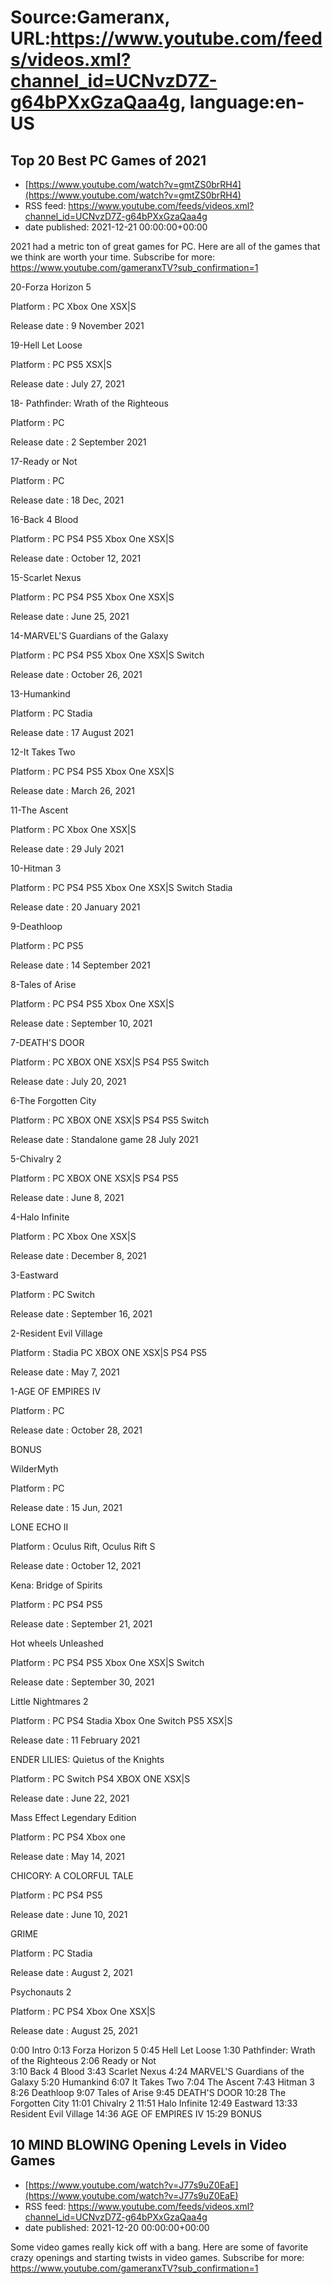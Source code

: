 # Source:Gameranx, URL:https://www.youtube.com/feeds/videos.xml?channel_id=UCNvzD7Z-g64bPXxGzaQaa4g, language:en-US

## Top 20 Best PC Games of 2021
 - [https://www.youtube.com/watch?v=gmtZS0brRH4](https://www.youtube.com/watch?v=gmtZS0brRH4)
 - RSS feed: https://www.youtube.com/feeds/videos.xml?channel_id=UCNvzD7Z-g64bPXxGzaQaa4g
 - date published: 2021-12-21 00:00:00+00:00

2021 had a metric ton of great games for PC. Here are all of the games that we think are worth your time.
Subscribe for more: https://www.youtube.com/gameranxTV?sub_confirmation=1

20-Forza Horizon 5 

Platform : PC Xbox One XSX|S

Release date : 9 November 2021



19-Hell Let Loose 

Platform : PC PS5 XSX|S

Release date : July 27, 2021



18- Pathfinder: Wrath of the Righteous

Platform : PC

Release date : 2 September 2021



17-Ready or Not 

Platform : PC

Release date : 18 Dec, 2021



16-Back 4 Blood 

Platform : PC PS4 PS5 Xbox One XSX|S 

Release date : October 12, 2021 



15-Scarlet Nexus

Platform : PC PS4 PS5 Xbox One XSX|S 

Release date : June 25, 2021 

 

14-MARVEL'S Guardians of the Galaxy 

Platform : PC PS4 PS5 Xbox One XSX|S Switch 

Release date : October 26, 2021 



13-Humankind

Platform : PC Stadia 

Release date : 17 August 2021 



12-It Takes Two

Platform : PC PS4 PS5 Xbox One XSX|S 

Release date : March 26, 2021 



11-The Ascent

Platform : PC Xbox One XSX|S

Release date : 29 July 2021 



10-Hitman 3

Platform : PC PS4 PS5 Xbox One XSX|S Switch Stadia 

Release date : 20 January 2021 



9-Deathloop

Platform : PC PS5 

Release date : 14 September 2021 



8-Tales of Arise 

Platform : PC PS4 PS5 Xbox One XSX|S 

Release date : September 10, 2021 



7-DEATH'S DOOR 

Platform : PC XBOX ONE XSX|S PS4 PS5 Switch 

Release date : July 20, 2021 



6-The Forgotten City 

Platform : PC XBOX ONE XSX|S PS4 PS5 Switch 

Release date : Standalone game 28 July 2021



5-Chivalry 2 

Platform : PC XBOX ONE XSX|S PS4 PS5 

Release date : June 8, 2021



4-Halo Infinite 

Platform : PC Xbox One XSX|S  

Release date : December 8, 2021 



3-Eastward 

Platform : PC Switch 

Release date : September 16, 2021 



2-Resident Evil Village 

Platform : Stadia PC XBOX ONE XSX|S PS4 PS5 

Release date : May 7, 2021 



1-AGE OF EMPIRES IV 

Platform : PC 

Release date : October 28, 2021 



BONUS

WilderMyth

Platform : PC

Release date : 15 Jun, 2021 



LONE ECHO II

Platform : Oculus Rift, Oculus Rift S 

Release date : October 12, 2021 



Kena: Bridge of Spirits

Platform : PC PS4 PS5 

Release date : September 21, 2021 



Hot wheels Unleashed

Platform : PC PS4 PS5 Xbox One XSX|S Switch  

Release date : September 30, 2021 



Little Nightmares 2 

Platform : PC PS4 Stadia Xbox One Switch PS5 XSX|S  

Release date :  11 February 2021 



ENDER LILIES: Quietus of the Knights 

Platform : PC Switch PS4 XBOX ONE XSX|S 

Release date : June 22, 2021 



Mass Effect Legendary Edition 

Platform : PC PS4 Xbox one 

Release date : May 14, 2021 



CHICORY: A COLORFUL TALE 

Platform : PC PS4 PS5 

Release date : June 10, 2021 



GRIME 

Platform : PC Stadia 

Release date : August 2, 2021 

                                                                       

Psychonauts 2

Platform : PC PS4 Xbox One XSX|S

Release date : August 25, 2021

0:00 Intro 
0:13 Forza Horizon 5 
0:45 Hell Let Loose 
1:30 Pathfinder: Wrath of the Righteous
2:06 Ready or Not  
3:10 Back 4 Blood 
3:43 Scarlet Nexus
4:24 MARVEL'S Guardians of the Galaxy 
5:20 Humankind
6:07 It Takes Two
7:04 The Ascent
7:43 Hitman 3
8:26 Deathloop
9:07 Tales of Arise 
9:45 DEATH'S DOOR 
10:28 The Forgotten City 
11:01 Chivalry 2 
11:51 Halo Infinite 
12:49 Eastward 
13:33 Resident Evil Village 
14:36 AGE OF EMPIRES IV 
15:29 BONUS

## 10 MIND BLOWING Opening Levels in Video Games
 - [https://www.youtube.com/watch?v=J77s9uZ0EaE](https://www.youtube.com/watch?v=J77s9uZ0EaE)
 - RSS feed: https://www.youtube.com/feeds/videos.xml?channel_id=UCNvzD7Z-g64bPXxGzaQaa4g
 - date published: 2021-12-20 00:00:00+00:00

Some video games really kick off with a bang. Here are some of favorite crazy openings and starting twists in video games.
Subscribe for more: https://www.youtube.com/gameranxTV?sub_confirmation=1


